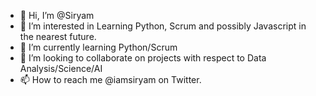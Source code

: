- 👋 Hi, I’m @Siryam
- 👀 I’m interested in Learning Python, Scrum and possibly Javascript in the nearest future.
- 🌱 I’m currently learning Python/Scrum
- 💞️ I’m looking to collaborate on projects with respect to Data Analysis/Science/AI
- 📫 How to reach me @iamsiryam on Twitter.

<!---
Siryam/Siryam is a ✨ special ✨ repository because its `README.md` (this file) appears on your GitHub profile.
You can click the Preview link to take a look at your changes.
--->

